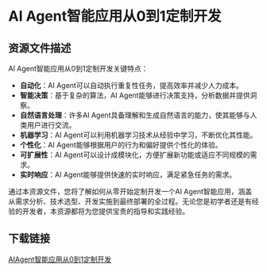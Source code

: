 # AI Agent智能应用从0到1定制开发

## 资源文件描述

AI Agent智能应用从0到1定制开发关键特点：

- **自动化**：AI Agent可以自动执行重复性任务，提高效率并减少人力成本。
- **智能决策**：基于复杂的算法，AI Agent能够进行决策支持，分析数据并提供洞察。
- **自然语言处理**：许多AI Agent具备理解和生成自然语言的能力，使其能够与人类用户进行交流。
- **机器学习**：AI Agent可以利用机器学习技术从经验中学习，不断优化其性能。
- **个性化**：AI Agent能够根据用户的行为和偏好提供个性化的体验。
- **可扩展性**：AI Agent可以设计成模块化，方便扩展新功能或适应不同规模的需求。
- **实时响应**：AI Agent能够提供快速的实时响应，满足紧急任务的需求。

通过本资源文件，您将了解如何从零开始定制开发一个AI Agent智能应用，涵盖从需求分析、技术选型、开发实施到最终部署的全过程。无论您是初学者还是有经验的开发者，本资源都将为您提供宝贵的指导和实践经验。

## 下载链接

[AIAgent智能应用从0到1定制开发](https://pan.quark.cn/s/2fe97685237a)